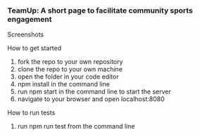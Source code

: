 ### TeamUp: A short page to facilitate community sports engagement

Screenshots

How to get started
1) fork the repo to your own repository
2) clone the repo to your own machine
3) open the folder in your code editor
4) npm install in the command line
5) run npm start in the command line to start the server
6) navigate to your browser and open localhost:8080

How to run tests
1) run npm run test from the command line



